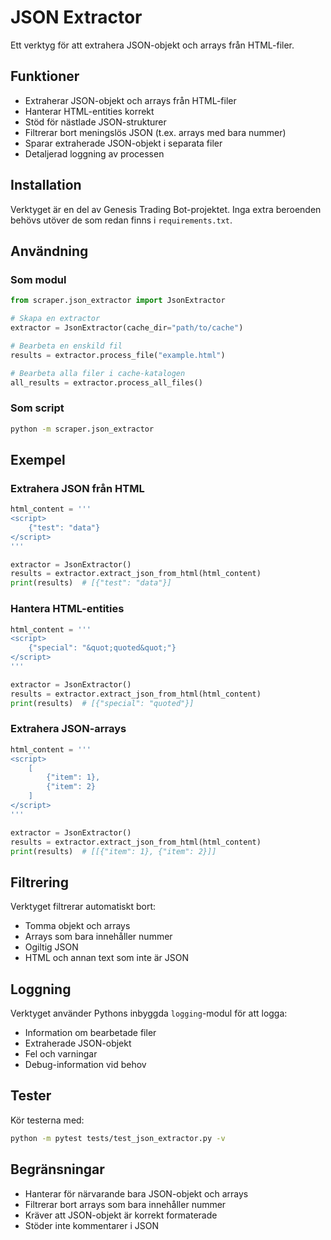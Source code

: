 # JSON Extractor

Ett verktyg för att extrahera JSON-objekt och arrays från HTML-filer.

## Funktioner

- Extraherar JSON-objekt och arrays från HTML-filer
- Hanterar HTML-entities korrekt
- Stöd för nästlade JSON-strukturer
- Filtrerar bort meningslös JSON (t.ex. arrays med bara nummer)
- Sparar extraherade JSON-objekt i separata filer
- Detaljerad loggning av processen

## Installation

Verktyget är en del av Genesis Trading Bot-projektet. Inga extra beroenden behövs utöver de som redan finns i `requirements.txt`.

## Användning

### Som modul

```python
from scraper.json_extractor import JsonExtractor

# Skapa en extractor
extractor = JsonExtractor(cache_dir="path/to/cache")

# Bearbeta en enskild fil
results = extractor.process_file("example.html")

# Bearbeta alla filer i cache-katalogen
all_results = extractor.process_all_files()
```

### Som script

```bash
python -m scraper.json_extractor
```

## Exempel

### Extrahera JSON från HTML

```python
html_content = '''
<script>
    {"test": "data"}
</script>
'''

extractor = JsonExtractor()
results = extractor.extract_json_from_html(html_content)
print(results)  # [{"test": "data"}]
```

### Hantera HTML-entities

```python
html_content = '''
<script>
    {"special": "&quot;quoted&quot;"}
</script>
'''

extractor = JsonExtractor()
results = extractor.extract_json_from_html(html_content)
print(results)  # [{"special": "quoted"}]
```

### Extrahera JSON-arrays

```python
html_content = '''
<script>
    [
        {"item": 1},
        {"item": 2}
    ]
</script>
'''

extractor = JsonExtractor()
results = extractor.extract_json_from_html(html_content)
print(results)  # [[{"item": 1}, {"item": 2}]]
```

## Filtrering

Verktyget filtrerar automatiskt bort:
- Tomma objekt och arrays
- Arrays som bara innehåller nummer
- Ogiltig JSON
- HTML och annan text som inte är JSON

## Loggning

Verktyget använder Pythons inbyggda `logging`-modul för att logga:
- Information om bearbetade filer
- Extraherade JSON-objekt
- Fel och varningar
- Debug-information vid behov

## Tester

Kör testerna med:

```bash
python -m pytest tests/test_json_extractor.py -v
```

## Begränsningar

- Hanterar för närvarande bara JSON-objekt och arrays
- Filtrerar bort arrays som bara innehåller nummer
- Kräver att JSON-objekt är korrekt formaterade
- Stöder inte kommentarer i JSON
